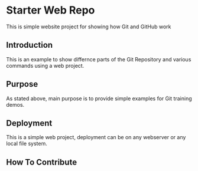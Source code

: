 # Starter Web Repo

This is simple website project for showing how Git and GitHub work

## Introduction
This is an example to show differnce parts of the Git Repository and various commands using a web project.

## Purpose
As stated above, main purpose is to provide simple examples for Git training demos.

## Deployment
This is a simple web project, deployment can be on any webserver or any local file system.
## How To Contribute